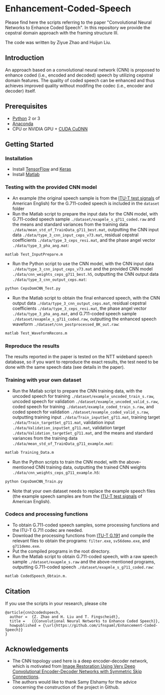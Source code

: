 # Enhancement-Coded-Speech

Please find here the scripts referring to the paper "Convolutional Neural Networks to Enhance Coded Speech". In this repository we provide the cepstral domain approach with the framing structure III. 

The code was written by Ziyue Zhao and Huijun Liu. 

## Introduction

An approach based on a convolutional neural network (CNN) is proposed to enhance coded (i.e., encoded and decoded) speech by utilizing cepstral domain features. The quality of coded speech can be enhanced and thus achieves improved quality without modifing the codec (i.e., encoder and decoder) itself.

## Prerequisites

- [Python](https://www.python.org/) 2 or 3
- [Anaconda](https://anaconda.org/anaconda/python)
- CPU or NVIDIA GPU + [CUDA CuDNN](https://developer.nvidia.com/cudnn)

## Getting Started

### Installation

- Install [TensorFlow](https://www.tensorflow.org/) and [Keras](https://www.tensorflow.org/)
- Install [Matlab](https://www.mathworks.com/)

### Testing with the provided CNN model

- An example (the original speech sample is from the [ITU-T test signals](https://www.itu.int/net/itu-t/sigdb/genaudio/AudioForm-g.aspx?val=1000050) of American English) for the G.711-coded speech is included in the `dataset` folder
- Run the Matlab script to prepare the input data for the CNN model, with G.711-coded speech sample `./dataset/exapmle_s_g711_coded.raw` and the means and standard variances from the training data `./data/mean_std_of_TrainData_g711_best.mat`, outputting the CNN input data `./data/type_3_cnn_input_ceps_v73.mat`, residual cepstral coefficients `./data/type_3_ceps_resi.mat`, and the phase angel vector `./data/type_3_pha_ang.mat`:
```bash
matlab Test_InputPrepare.m
```
- Run the Python script to use the CNN model, with the CNN input data `./data/type_3_cnn_input_ceps_v73.mat` and the provided CNN model `./data/cnn_weights_ceps_g711_best.h5`, outputting the CNN output data `./data/type_3_cnn_output_ceps.mat`:
```bash
python CepsDomCNN_Test.py
```
- Run the Matlab script to obtain the final enhanced speech, with the CNN output data `./data/type_3_cnn_output_ceps.mat`, residual cepstral coefficients `./data/type_3_ceps_resi.mat`, the phase angel vector `./data/type_3_pha_ang.mat`, and G.711-coded speech sample `./dataset/exapmle_s_g711_coded.raw`, outputting the enhanced speech waveform `./dataset/cnn_postprocessed_8K_out.raw`:
```bash
matlab Test_WaveformRecons.m
```
### Reproduce the results

The results reported in the paper is tested on the NTT wideband speech database, so if you want to reproduce the exact results, the test need to be done with the same speech data (see details in the paper). 

### Training with your own dataset

- Run the Matlab script to prepare the CNN training data, with the uncoded speech for training `./dataset/example_uncoded_train_s.raw`, uncoded speech for validation `./dataset/example_uncoded_valid_s.raw`, coded speech for training `./dataset/example_coded_train_s.raw`, and coded speech for validation `./dataset/example_coded_valid_s.raw`, outputting training input `./data/Train_inputSet_g711.mat`, training target `./data/Train_targetSet_g711.mat`,  validation input `./data/Validation_inputSet_g711.mat`, validation target `./data/Validation_targetSet_g711.mat`, and the means and standard variances from the training data `./data/mean_std_of_TrainData_g711_example.mat`:
```bash
matlab Training_Data.m
```
- Run the Python scripts to train the CNN model, with the above-mentioned CNN training data, outputting the trained CNN weights `./data/cnn_weights_ceps_g711_example.h5`:
```bash
python CepsDomCNN_Train.py
```
- Note that your own dataset needs to replace the example speech files (the example speech samples are from the [ITU-T test signals](https://www.itu.int/net/itu-t/sigdb/genaudio/AudioForm-g.aspx?val=1000050) of American English).

### Codecs and processing functions

- To obtain G.711-coded speech samples, some processing functions and the ITU-T G.711 codec are needed.
- Download the processing functions from [ITU-T G.191](https://www.itu.int/rec/T-REC-G.191-201003-I) and compile the relevant files to obtain the programs: `filter.exe`, `sv56demo.exe`, and `g711demo.exe`.
- Put the compiled programs in the root directory.
- Run the Matlab script to obtain G.711-coded speech, with a raw speech sample `./dataset/exapmle_s.raw` and the above-mentioned programs, outputting G.711-coded speech `./dataset/exapmle_s_g711_coded.raw`:
```bash
matlab CodedSpeech_Obtain.m.
```

## Citation

If you use the scripts in your research, please cite

```
@article{cnn2codedspeech,
  author =  {Z. Zhao and H. Liu and T. Fingscheidt},
  title =   {{Convolutional Neural Networks to Enhance Coded Speech}},
  howpublished = {\url{https://github.com/ifnspaml/Enhancement-Coded-Speech}}
}
```

## Acknowledgements
- The CNN topology used here is a deep encoder-decoder network, which is motivated from [Image Restoration Using Very Deep Convolutional Encoder-Decoder Networks with Symmetric Skip Connections](https://arxiv.org/abs/1603.09056).
- The authors would like to thank Samy Elshamy for the advice concerning the construction of the project in Github.
